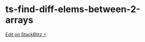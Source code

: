 # ts-find-diff-elems-between-2-arrays

[Edit on StackBlitz ⚡️](https://stackblitz.com/edit/ts-find-diff-elems-between-2-arrays)